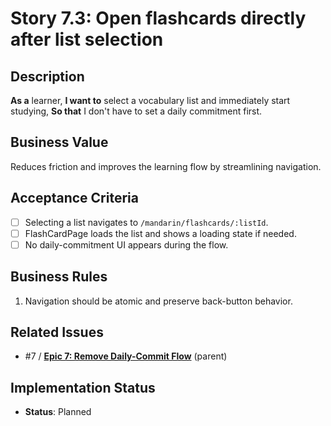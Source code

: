 # Story 7.3: Open flashcards directly after list selection

## Description

**As a** learner,
**I want to** select a vocabulary list and immediately start studying,
**So that** I don't have to set a daily commitment first.

## Business Value

Reduces friction and improves the learning flow by streamlining navigation.

## Acceptance Criteria

- [ ] Selecting a list navigates to `/mandarin/flashcards/:listId`.
- [ ] FlashCardPage loads the list and shows a loading state if needed.
- [ ] No daily-commitment UI appears during the flow.

## Business Rules

1. Navigation should be atomic and preserve back-button behavior.

## Related Issues

- #7 / [**Epic 7: Remove Daily-Commit Flow**](./README.md) (parent)

## Implementation Status

- **Status**: Planned
